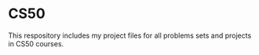 # CS50

This respository includes my project files for all problems sets and projects in CS50 courses.
